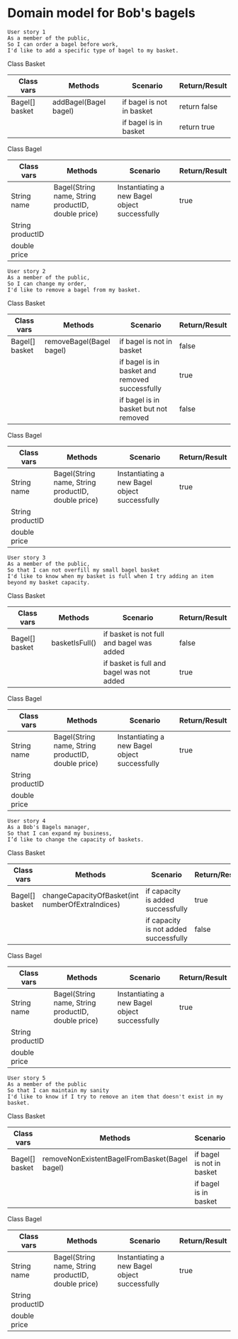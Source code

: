 # Domain model for Bob's bagels

````
User story 1
As a member of the public,
So I can order a bagel before work,
I'd like to add a specific type of bagel to my basket.
````
Class Basket

| Class vars     | Methods               | Scenario                  | Return/Result |
|----------------|-----------------------|---------------------------|---------------|
| Bagel[] basket | addBagel(Bagel bagel) | if bagel is not in basket | return false  |
|                |                       | if bagel is in basket     | return true   |

Class Bagel

| Class vars       | Methods                                            | Scenario                                      | Return/Result |
|------------------|----------------------------------------------------|-----------------------------------------------|---------------|
| String name      | Bagel(String name, String productID, double price) | Instantiating a new Bagel object successfully | true          |
| String productID |                                                    |                                               |               |
| double price     |                                                    |                                               |               |

````
User story 2
As a member of the public,
So I can change my order,
I'd like to remove a bagel from my basket.
````

Class Basket

| Class vars     | Methods                  | Scenario                                       | Return/Result |
|----------------|--------------------------|------------------------------------------------|---------------|
| Bagel[] basket | removeBagel(Bagel bagel) | if bagel is not in basket                      | false         |
|                |                          | if bagel is in basket and removed successfully | true          |
|                |                          | if bagel is in basket but not removed          | false         |

Class Bagel

| Class vars       | Methods                                            | Scenario                                      | Return/Result |
|------------------|----------------------------------------------------|-----------------------------------------------|---------------|
| String name      | Bagel(String name, String productID, double price) | Instantiating a new Bagel object successfully | true          |
| String productID |                                                    |                                               |               |
| double price     |                                                    |                                               |               |

````
User story 3
As a member of the public,
So that I can not overfill my small bagel basket
I'd like to know when my basket is full when I try adding an item beyond my basket capacity.
````

Class Basket

| Class vars     | Methods        | Scenario                                  | Return/Result |
|----------------|----------------|-------------------------------------------|---------------|
| Bagel[] basket | basketIsFull() | if basket is not full and bagel was added | false         |
|                |                | if basket is full and bagel was not added | true          |

Class Bagel

| Class vars       | Methods                                            | Scenario                                      | Return/Result |
|------------------|----------------------------------------------------|-----------------------------------------------|---------------|
| String name      | Bagel(String name, String productID, double price) | Instantiating a new Bagel object successfully | true          |
| String productID |                                                    |                                               |               |
| double price     |                                                    |                                               |               |

````
User story 4
As a Bob's Bagels manager,
So that I can expand my business,
I’d like to change the capacity of baskets.
````

Class Basket

| Class vars     | Methods                                          | Scenario                              | Return/Result |
|----------------|--------------------------------------------------|---------------------------------------|---------------|
| Bagel[] basket | changeCapacityOfBasket(int numberOfExtraIndices) | if capacity is added successfully     | true          |
|                |                                                  | if capacity is not added successfully | false         |

Class Bagel

| Class vars       | Methods                                            | Scenario                                      | Return/Result |
|------------------|----------------------------------------------------|-----------------------------------------------|---------------|
| String name      | Bagel(String name, String productID, double price) | Instantiating a new Bagel object successfully | true          |
| String productID |                                                    |                                               |               |
| double price     |                                                    |                                               |               |

````
User story 5
As a member of the public
So that I can maintain my sanity
I'd like to know if I try to remove an item that doesn't exist in my basket.
````

Class Basket

| Class vars     | Methods                                       | Scenario                  | Return/Result |
|----------------|-----------------------------------------------|---------------------------|---------------|
| Bagel[] basket | removeNonExistentBagelFromBasket(Bagel bagel) | if bagel is not in basket | true          |
|                |                                               | if bagel is in basket     | false         |

Class Bagel

| Class vars       | Methods                                            | Scenario                                      | Return/Result |
|------------------|----------------------------------------------------|-----------------------------------------------|---------------|
| String name      | Bagel(String name, String productID, double price) | Instantiating a new Bagel object successfully | true          |
| String productID |                                                    |                                               |               |
| double price     |                                                    |                                               |               |
